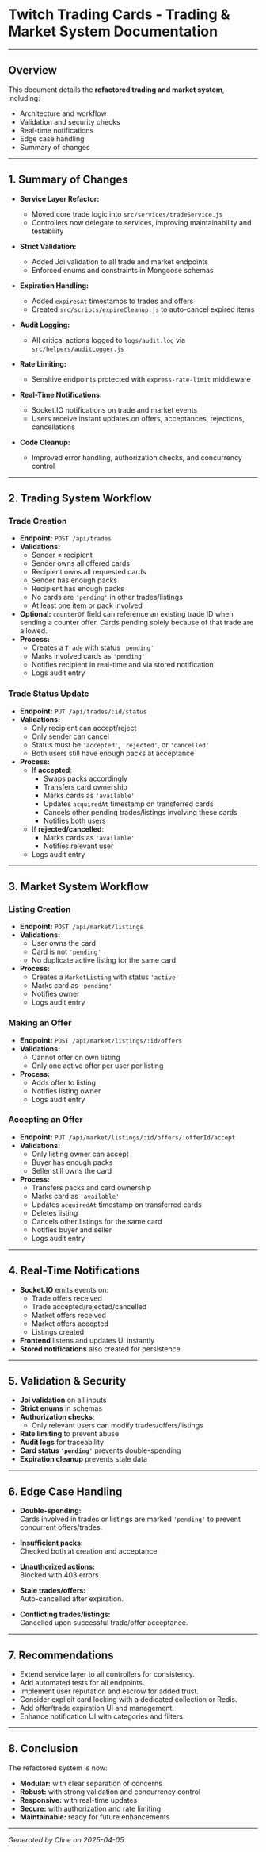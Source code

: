# Twitch Trading Cards - Trading & Market System Documentation

---

## **Overview**

This document details the **refactored trading and market system**, including:

- Architecture and workflow
- Validation and security checks
- Real-time notifications
- Edge case handling
- Summary of changes

---

## **1. Summary of Changes**

- **Service Layer Refactor:**  
  - Moved core trade logic into `src/services/tradeService.js`  
  - Controllers now delegate to services, improving maintainability and testability

- **Strict Validation:**  
  - Added Joi validation to all trade and market endpoints  
  - Enforced enums and constraints in Mongoose schemas

- **Expiration Handling:**  
  - Added `expiresAt` timestamps to trades and offers  
  - Created `src/scripts/expireCleanup.js` to auto-cancel expired items

- **Audit Logging:**  
  - All critical actions logged to `logs/audit.log` via `src/helpers/auditLogger.js`

- **Rate Limiting:**  
  - Sensitive endpoints protected with `express-rate-limit` middleware

- **Real-Time Notifications:**  
  - Socket.IO notifications on trade and market events  
  - Users receive instant updates on offers, acceptances, rejections, cancellations

- **Code Cleanup:**  
  - Improved error handling, authorization checks, and concurrency control

---

## **2. Trading System Workflow**

### **Trade Creation**

- **Endpoint:** `POST /api/trades`
- **Validations:**
  - Sender ≠ recipient
  - Sender owns all offered cards
  - Recipient owns all requested cards
  - Sender has enough packs
  - Recipient has enough packs
  - No cards are `'pending'` in other trades/listings
  - At least one item or pack involved
- **Optional:** `counterOf` field can reference an existing trade ID when sending a counter offer. Cards pending solely because of that trade are allowed.
- **Process:**
  - Creates a `Trade` with status `'pending'`
  - Marks involved cards as `'pending'`
  - Notifies recipient in real-time and via stored notification
  - Logs audit entry

### **Trade Status Update**

- **Endpoint:** `PUT /api/trades/:id/status`
- **Validations:**
  - Only recipient can accept/reject
  - Only sender can cancel
  - Status must be `'accepted'`, `'rejected'`, or `'cancelled'`
  - Both users still have enough packs at acceptance
- **Process:**
  - If **accepted**:
    - Swaps packs accordingly
    - Transfers card ownership
    - Marks cards as `'available'`
    - Updates `acquiredAt` timestamp on transferred cards
    - Cancels other pending trades/listings involving these cards
    - Notifies both users
  - If **rejected/cancelled**:
    - Marks cards as `'available'`
    - Notifies relevant user
  - Logs audit entry

---

## **3. Market System Workflow**

### **Listing Creation**

- **Endpoint:** `POST /api/market/listings`
- **Validations:**
  - User owns the card
  - Card is not `'pending'`
  - No duplicate active listing for the same card
- **Process:**
  - Creates a `MarketListing` with status `'active'`
  - Marks card as `'pending'`
  - Notifies owner
  - Logs audit entry

### **Making an Offer**

- **Endpoint:** `POST /api/market/listings/:id/offers`
- **Validations:**
  - Cannot offer on own listing
  - Only one active offer per user per listing
- **Process:**
  - Adds offer to listing
  - Notifies listing owner
  - Logs audit entry

### **Accepting an Offer**

- **Endpoint:** `PUT /api/market/listings/:id/offers/:offerId/accept`
- **Validations:**
  - Only listing owner can accept
  - Buyer has enough packs
  - Seller still owns the card
- **Process:**
  - Transfers packs and card ownership
  - Marks card as `'available'`
  - Updates `acquiredAt` timestamp on transferred cards
  - Deletes listing
  - Cancels other listings for the same card
  - Notifies buyer and seller
  - Logs audit entry

---

## **4. Real-Time Notifications**

- **Socket.IO** emits events on:
  - Trade offers received
  - Trade accepted/rejected/cancelled
  - Market offers received
  - Market offers accepted
  - Listings created
- **Frontend** listens and updates UI instantly
- **Stored notifications** also created for persistence

---

## **5. Validation & Security**

- **Joi validation** on all inputs
- **Strict enums** in schemas
- **Authorization checks**:
  - Only relevant users can modify trades/offers/listings
- **Rate limiting** to prevent abuse
- **Audit logs** for traceability
- **Card status `'pending'`** prevents double-spending
- **Expiration cleanup** prevents stale data

---

## **6. Edge Case Handling**

- **Double-spending:**  
  Cards involved in trades or listings are marked `'pending'` to prevent concurrent offers/trades.

- **Insufficient packs:**  
  Checked both at creation and acceptance.

- **Unauthorized actions:**  
  Blocked with 403 errors.

- **Stale trades/offers:**  
  Auto-cancelled after expiration.

- **Conflicting trades/listings:**  
  Cancelled upon successful trade/offer acceptance.

---

## **7. Recommendations**

- Extend service layer to all controllers for consistency.
- Add automated tests for all endpoints.
- Implement user reputation and escrow for added trust.
- Consider explicit card locking with a dedicated collection or Redis.
- Add offer/trade expiration UI and management.
- Enhance notification UI with categories and filters.

---

## **8. Conclusion**

The refactored system is now:

- **Modular:** with clear separation of concerns
- **Robust:** with strong validation and concurrency control
- **Responsive:** with real-time updates
- **Secure:** with authorization and rate limiting
- **Maintainable:** ready for future enhancements

---

*Generated by Cline on 2025-04-05*
